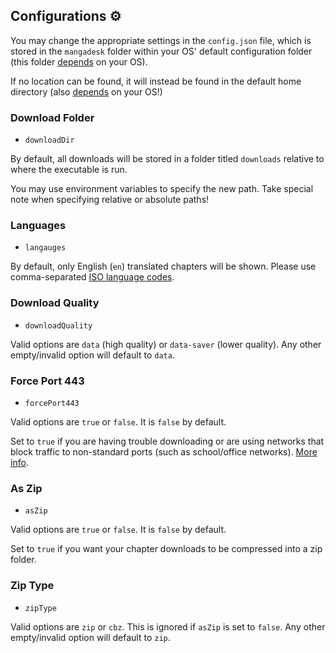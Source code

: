 ## Configurations ⚙

You may change the appropriate settings in the `config.json` file, which is stored in the `mangadesk` folder within your
OS' default configuration folder (this folder [depends](https://pkg.go.dev/os#UserConfigDir) on your OS).

If no location can be found, it will instead be found in the default home directory (also [depends](https://pkg.go.dev/os#UserHomeDir) on your OS!)

### Download Folder

- `downloadDir`

By default, all downloads will be stored in a folder titled `downloads` relative to where the executable is run. 

You may use environment variables to specify the new path. Take special note when specifying relative or absolute paths!

### Languages

- `langauges`

By default, only English (`en`) translated chapters will be shown. Please use
comma-separated [ISO language codes](https://www.andiamo.co.uk/resources/iso-language-codes/).

### Download Quality

- `downloadQuality`

Valid options are `data` (high quality) or `data-saver` (lower quality). Any other empty/invalid option will default
to `data`.

### Force Port 443

- `forcePort443`

Valid options are `true` or `false`. It is `false` by default.

Set to `true` if you are having trouble downloading or are using networks that block traffic to non-standard ports
(such as school/office networks).
[More info](https://api.mangadex.org/docs.html#operation/get-at-home-server-chapterId).

### As Zip

- `asZip`

Valid options are `true` or `false`. It is `false` by default.

Set to `true` if you want your chapter downloads to be compressed into a zip folder.

### Zip Type

- `zipType`

Valid options are `zip` or `cbz`. This is ignored if `asZip` is set to `false`. Any other empty/invalid option will
default to `zip`.